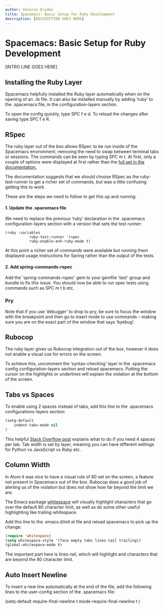 ```yaml
---
author: Valerie Dryden
title: Spacemacs: Basic Setup for Ruby Development
description: [DESCRIPTION GOES HERE]
---
```


# Spacemacs: Basic Setup for Ruby Development

[INTRO LINE GOES HERE]

## Installing the Ruby Layer

Spacemacs helpfully installed the Ruby layer automatically when on the opening of an .rb file. It can also be installed manually by adding ‘ruby’ to the .spacemacs file, in the configuration-layers section.

To open the config quickly, type SPC f e d. To reload the changes after saving type SPC f e R.

## RSpec

The ruby layer out of the box allows RSpec to be run inside of the Spacemacs environment, removing the need to swap between terminal tabs or sessions. The commands can be seen by typing SPC m t. At first, only a couple of options were displayed at first rather than the [full set in the documentation.](https://github.com/syl20bnr/spacemacs/tree/master/layers/%2Blang/ruby#rspec-mode)

The documentation suggests that we should choose RSpec as the ruby-test-runner to get a richer set of commands, but was a little confusing getting this to work.

These are the steps we need to follow to get this up and running:

#### 1. Update the .spacemacs file

We need to replace the previous ‘ruby’ declaration in the .spacemacs  configuration-layers section with a version that sets the test runner:

```
(ruby :variables
           ruby-test-runner 'rspec
           ruby-enable-enh-ruby-mode t)
```

At this point a richer set of commands were available but running them displayed usage instructions for Spring rather than the output of the tests.

#### 2. Add spring-commands-rspec

Add the 'spring-commands-rspec' gem to your gemfile 'test' group and bundle to fix this issue. You should now be able to run spec tests using commands such as SPC m t b etc.

### Pry

Note that if you use ‘debugger’ to drop to pry, be sure to focus the window with the breakpoint and then go to insert mode to use commands – making sure you are on the exact part of the window that says ‘byebug’.

## Rubocop

The ruby layer gives us Rubocop integration out of the box, however it does not enable a visual cue for errors on the screen.

To achieve this, uncomment the ‘syntax-checking’ layer in the .spacemacs config configuration-layers section and reload spacemacs. Putting the cursor on the highlights or underlines will explain the violation at the bottom of the screen.

## Tabs vs Spaces

To enable using 2 spaces instead of tabs, add this line to the .spacemacs configurations-layers section:

```lisp
(setq-default
	indent-tabs-mode nil
)
```
This helpful [Stack Overflow post](https://stackoverflow.com/questions/2111041/change-emacs-ruby-mode-indent-to-4-spaces) explains what to do if you need 4 spaces per tab. Tab width is set by layer, meaning you can have different settings for Python vs JavaScript vs Ruby etc.

## Column Width

In Atom it was nice to have a visual rule of 80 set on the screen, a feature not present in Spacemacs out of the box. Rubocop does a good job of alerting us of the violation but does not show how far beyond the limit we are.

The Emacs package [whitespace](https://www.emacswiki.org/emacs/WhiteSpace) will visually highlight characters that go over the default 80 character limit, as well as do some other useful highlighting like trailing whitespace.

Add this line to the .emacs.d/init.el file and reload spacemacs to pick up the change:

```lisp
(require 'whitespace)
(setq whitespace-style '(face empty tabs lines-tail trailing))
(global-whitespace-mode t)
```

The important part here is lines-tail, which will highlight and characters that are beyond the 80 character limit.

## Auto Insert Newline

To insert a new line automatically at the end of the file, add the following lines to the user-config section of the .spacemacs file:

(setq-default
 require-final-newline t
 mode-require-final-newline t
)
